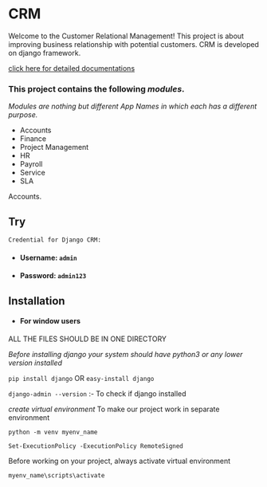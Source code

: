 # CRM

Welcome to the Customer Relational Management! This project is about improving business relationship with potential customers. CRM is developed on django framework.

[click here for detailed documentations](https://github.com/Coder339/V-django-newCRM/wiki)


### This project contains the following _modules_.
_Modules are nothing but different App Names in which each has a different purpose._
- Accounts
- Finance
- Project Management
- HR
- Payroll
- Service
- SLA

 Accounts.

## Try
`Credential for Django CRM:`
 - #### Username: `admin`
 - #### Password: `admin123`
 
 ## Installation
 - #### For window users
 
 ALL THE FILES SHOULD BE IN ONE DIRECTORY
 
 *Before installing django your system should have python3 or any lower version installed*

 `pip install django`  OR `easy-install django`
 
 `django-admin --version`                     :- To check if django installed
 

 *create virtual environment*
 To make our project work in separate environment
 
 `python -m venv myenv_name`
 
`Set-ExecutionPolicy -ExecutionPolicy RemoteSigned`

Before working on your project, always activate virtual environment

`myenv_name\scripts\activate`


